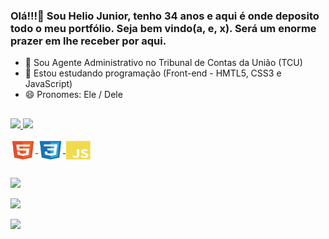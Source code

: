 ### Olá!!!👋 Sou Helio Junior, tenho 34 anos e aqui é onde deposito todo o meu portfólio. Seja bem vindo(a, e, x). Será um enorme prazer em lhe receber por aqui. 

- 🔭 Sou Agente Administrativo no Tribunal de Contas da União (TCU)
- 🌱 Estou estudando programação (Front-end - HMTL5, CSS3 e JavaScript)
- 😄 Pronomes: Ele / Dele

##

<div>
  <a href="https://github.com/helio-s-jr">
  <img height="180em" src="https://github-readme-stats.vercel.app/api?username=helio-s-jr&show_icons=true&theme=radical&include_all_commits=true&count-private=true"/>
  <img height="180em" src="https://github-readme-stats.vercel.app/api/top-langs/?username=helio-s-jr&layout=campact&langs_count=16&theme=radical"/>
</div>

<div style="display: inline_blok"><br>
  <img align="center" alt="icon-HTML5" height="30" width="40" src="https://raw.githubusercontent.com/devicons/devicon/master/icons/html5/html5-original.svg">
  <img align="center" alt="icon-CSS3" height="30" width="40" src="https://raw.githubusercontent.com/devicons/devicon/master/icons/css3/css3-original.svg">
  <img align="center" alt="icon-JS" height="30" width="40" src="https://raw.githubusercontent.com/devicons/devicon/master/icons/javascript/javascript-plain.svg">
</div>
  
  ##
  
<div>
  <a href="https://www.linkedin.com/in/helio-s-junior" target="_blank"><img src="https://img.shields.io/badge/-LinkedIn-%230077B5?style=for-the-badge&logo=linkedin&logocolor=white" target="_blank"></a>
  
  <a href="https://www.instagram.com/hellio.jr/?hl=pt-br/" target="_blank"><img src="https://img.shields.io/badge/Instagram-E4405F?style=for-the-badge&logo=instagram&logoColor=white" target="_blank"></a>
  
  <a href="mailto:heliojr.zpt@gmail.com" target="_blank"><img src="https://img.shields.io/badge/Gmail-D14836?style=for-the-badge&logo=gmail&logoColor=white" target="_blank"></a>
</div>
